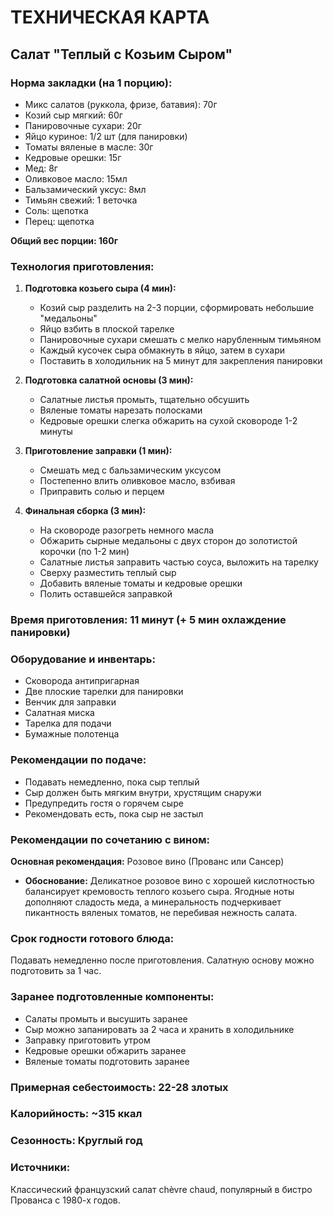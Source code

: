 # ТЕХНИЧЕСКАЯ КАРТА

## Салат "Теплый с Козьим Сыром"

### Норма закладки (на 1 порцию):
- Микс салатов (руккола, фризе, батавия): 70г
- Козий сыр мягкий: 60г
- Панировочные сухари: 20г
- Яйцо куриное: 1/2 шт (для панировки)
- Томаты вяленые в масле: 30г
- Кедровые орешки: 15г
- Мед: 8г
- Оливковое масло: 15мл
- Бальзамический уксус: 8мл
- Тимьян свежий: 1 веточка
- Соль: щепотка
- Перец: щепотка

**Общий вес порции: 160г**

### Технология приготовления:

1. **Подготовка козьего сыра (4 мин):**
   - Козий сыр разделить на 2-3 порции, сформировать небольшие "медальоны"
   - Яйцо взбить в плоской тарелке
   - Панировочные сухари смешать с мелко нарубленным тимьяном
   - Каждый кусочек сыра обмакнуть в яйцо, затем в сухари
   - Поставить в холодильник на 5 минут для закрепления панировки

2. **Подготовка салатной основы (3 мин):**
   - Салатные листья промыть, тщательно обсушить
   - Вяленые томаты нарезать полосками
   - Кедровые орешки слегка обжарить на сухой сковороде 1-2 минуты

3. **Приготовление заправки (1 мин):**
   - Смешать мед с бальзамическим уксусом
   - Постепенно влить оливковое масло, взбивая
   - Приправить солью и перцем

4. **Финальная сборка (3 мин):**
   - На сковороде разогреть немного масла
   - Обжарить сырные медальоны с двух сторон до золотистой корочки (по 1-2 мин)
   - Салатные листья заправить частью соуса, выложить на тарелку
   - Сверху разместить теплый сыр
   - Добавить вяленые томаты и кедровые орешки
   - Полить оставшейся заправкой

### Время приготовления: 11 минут (+ 5 мин охлаждение панировки)

### Оборудование и инвентарь:
- Сковорода антипригарная
- Две плоские тарелки для панировки
- Венчик для заправки
- Салатная миска
- Тарелка для подачи
- Бумажные полотенца

### Рекомендации по подаче:
- Подавать немедленно, пока сыр теплый
- Сыр должен быть мягким внутри, хрустящим снаружи
- Предупредить гостя о горячем сыре
- Рекомендовать есть, пока сыр не застыл

### Рекомендации по сочетанию с вином:
**Основная рекомендация:** Розовое вино (Прованс или Сансер)
- **Обоснование:** Деликатное розовое вино с хорошей кислотностью балансирует кремовость теплого козьего сыра. Ягодные ноты дополняют сладость меда, а минеральность подчеркивает пикантность вяленых томатов, не перебивая нежность салата.

### Срок годности готового блюда: 
Подавать немедленно после приготовления. Салатную основу можно подготовить за 1 час.

### Заранее подготовленные компоненты:
- Салаты промыть и высушить заранее
- Сыр можно запанировать за 2 часа и хранить в холодильнике
- Заправку приготовить утром
- Кедровые орешки обжарить заранее
- Вяленые томаты подготовить заранее

### Примерная себестоимость: 22-28 злотых
### Калорийность: ~315 ккал
### Сезонность: Круглый год

### Источники:
Классический французский салат chèvre chaud, популярный в бистро Прованса с 1980-х годов.